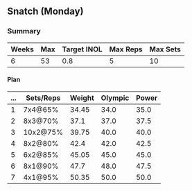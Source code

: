 ## Snatch (Monday)

### Summary

Weeks | Max | Target INOL | Max Reps | Max Sets
--- | --- | --- | --- | ---
6 | 53 | 0.8 | 5 | 10

#### Plan

 ... | Sets/Reps | Weight | Olympic | Power
--- | --- | --- | --- | ---
1 | 7x4@65% | 34.45 | 34.0 | 35.0
2 | 8x3@70% | 37.1 | 37.0 | 37.5
3 | 10x2@75% | 39.75 | 40.0 | 40.0
4 | 8x2@80% | 42.4 | 42.0 | 42.5
5 | 6x2@85% | 45.05 | 45.0 | 45.0
6 | 8x1@90% | 47.7 | 48.0 | 47.5
7 | 4x1@95% | 50.35 | 50.0 | 50.0

